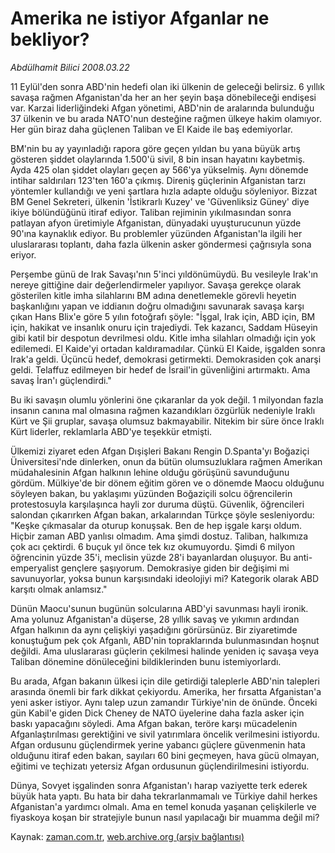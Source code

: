 # Amerika ne istiyor Afganlar ne bekliyor?

*Abdülhamit Bilici 2008.03.22*

<tr><td class="metin" colspan="2" style="padding-top: 20px; padding-left: 5px; padding-right: 10px;">11 Eylül'den sonra ABD'nin hedefi olan iki ülkenin de geleceği belirsiz. 6 yıllık savaşa rağmen Afganistan'da her an her şeyin başa dönebileceği endişesi var. Karzai liderliğindeki Afgan yönetimi, ABD'nin de aralarında bulunduğu 37 ülkenin ve bu arada NATO'nun desteğine rağmen ülkeye hakim olamıyor. Her gün biraz daha güçlenen Taliban ve El Kaide ile baş edemiyorlar.</td></tr><tr><td class="metin" colspan="2" style="padding-top: 20px; padding-left: 5px; padding-right: 10px;"><p>BM'nin bu ay yayınladığı rapora göre geçen yıldan bu yana büyük artış gösteren şiddet olaylarında 1.500'ü sivil, 8 bin insan hayatını kaybetmiş. Ayda 425 olan şiddet olayları geçen ay 566'ya yükselmiş. Aynı dönemde intihar saldırıları 123'ten 160'a çıkmış. Direniş güçlerinin Afganistan tarzı yöntemler kullandığı ve yeni şartlara hızla adapte olduğu söyleniyor. Bizzat BM Genel Sekreteri, ülkenin 'İstikrarlı Kuzey' ve 'Güvenliksiz Güney' diye ikiye bölündüğünü itiraf ediyor. Taliban rejiminin yıkılmasından sonra patlayan afyon üretimiyle Afganistan, dünyadaki uyuşturucunun yüzde 90'ına kaynaklık ediyor. Bu problemler yüzünden Afganistan'la ilgili her uluslararası toplantı, daha fazla ülkenin asker göndermesi çağrısıyla sona eriyor. 
<p> Perşembe günü de Irak Savaşı'nın 5'inci yıldönümüydü. Bu vesileyle Irak'ın nereye gittiğine dair değerlendirmeler yapılıyor. Savaşa gerekçe olarak gösterilen kitle imha silahlarını BM adına denetlemekle görevli heyetin başkanlığını yapan ve iddianın doğru olmadığını savunarak savaşa karşı çıkan Hans Blix'e göre 5 yılın fotoğrafı şöyle: "İşgal, Irak için, ABD için, BM için, hakikat ve insanlık onuru için trajediydi. Tek kazancı, Saddam Hüseyin gibi katil bir despotun devrilmesi oldu. Kitle imha silahları olmadığı için yok edilemedi. El Kaide'yi ortadan kaldıramadılar. Çünkü El Kaide, işgalden sonra Irak'a geldi. Üçüncü hedef, demokrasi getirmekti. Demokrasiden çok anarşi geldi. Telaffuz edilmeyen bir hedef de İsrail'in güvenliğini artırmaktı. Ama savaş İran'ı güçlendirdi."
<p> Bu iki savaşın olumlu yönlerini öne çıkaranlar da yok değil. 1 milyondan fazla insanın canına mal olmasına rağmen kazandıkları özgürlük nedeniyle Iraklı Kürt ve Şii gruplar, savaşa olumsuz bakmayabilir. Nitekim bir süre önce Iraklı Kürt liderler, reklamlarla ABD'ye teşekkür etmişti. 
<p> Ülkemizi ziyaret eden Afgan Dışişleri Bakanı Rengin D.Spanta'yı Boğaziçi Üniversitesi'nde dinlerken, onun da bütün olumsuzluklara rağmen Amerikan müdahalesinin Afgan halkının lehine olduğu görüşünü savunduğunu gördüm. Mülkiye'de bir dönem eğitim gören ve o dönemde Maocu olduğunu söyleyen bakan, bu yaklaşımı yüzünden Boğaziçili solcu öğrencilerin protestosuyla karşılaşınca hayli zor duruma düştü. Güvenlik, öğrencileri salondan çıkarırken Afgan bakan, arkalarından Türkçe şöyle sesleniyordu: "Keşke çıkmasalar da oturup konuşsak. Ben de hep işgale karşı oldum. Hiçbir zaman ABD yanlısı olmadım. Ama şimdi dostuz. Taliban, halkımıza çok acı çektirdi. 6 buçuk yıl önce tek kız okumuyordu. Şimdi 6 milyon öğrencinin yüzde 35'i, meclisin yüzde 28'i bayanlardan oluşuyor. Bu anti-emperyalist gençlere şaşıyorum. Demokrasiye giden bir değişimi mi savunuyorlar, yoksa bunun karşısındaki ideolojiyi mi? Kategorik olarak ABD karşıtı olmak anlamsız."
<p> Dünün Maocu'sunun bugünün solcularına ABD'yi savunması hayli ironik. Ama yolunuz Afganistan'a düşerse, 28 yıllık savaş ve yıkımın ardından Afgan halkının da aynı çelişkiyi yaşadığını görürsünüz. Bir ziyaretimde konuştuğum pek çok Afganlı, ABD'nin topraklarında bulunmasından hoşnut değildi. Ama uluslararası güçlerin çekilmesi halinde yeniden iç savaşa veya Taliban dönemine dönüleceğini bildiklerinden bunu istemiyorlardı. 
<p> Bu arada, Afgan bakanın ülkesi için dile getirdiği taleplerle ABD'nin talepleri arasında önemli bir fark dikkat çekiyordu. Amerika, her fırsatta Afganistan'a yeni asker istiyor. Aynı talep uzun zamandır Türkiye'nin de önünde. Önceki gün Kabil'e giden Dick Cheney de NATO üyelerine daha fazla asker için baskı yapacağını söyledi. Ama Afgan bakan, teröre karşı mücadelenin Afganlaştırılması gerektiğini ve sivil yatırımlara öncelik verilmesini istiyordu. Afgan ordusunu güçlendirmek yerine yabancı güçlere güvenmenin hata olduğunu itiraf eden bakan, sayıları 60 bini geçmeyen, hava gücü olmayan, eğitimi ve teçhizatı yetersiz Afgan ordusunun güçlendirilmesini istiyordu.
<p> Dünya, Sovyet işgalinden sonra Afganistan'ı harap vaziyette terk ederek büyük hata yaptı. Bu hata bir daha tekrarlanmamalı ve Türkiye dahil herkes Afganistan'a yardımcı olmalı. Ama en temel konuda yaşanan çelişkilerle ve fiyaskoya koşan bir stratejiyle bunun nasıl yapılacağı bir muamma değil mi?<br/></p></p></p></p></p></p></p></td></tr>

Kaynak: [zaman.com.tr](http://zaman.com.tr/yazar.do?yazino=667714), [web.archive.org (arşiv bağlantısı)](http://web.archive.org/web/20080420140839/http://www.zaman.com.tr:80/yazar.do?yazino=667714)
